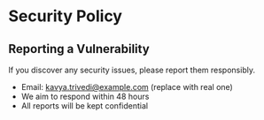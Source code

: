 # Security Policy

## Reporting a Vulnerability

If you discover any security issues, please report them responsibly.

- Email: kavya.trivedi@example.com (replace with real one)
- We aim to respond within 48 hours
- All reports will be kept confidential
